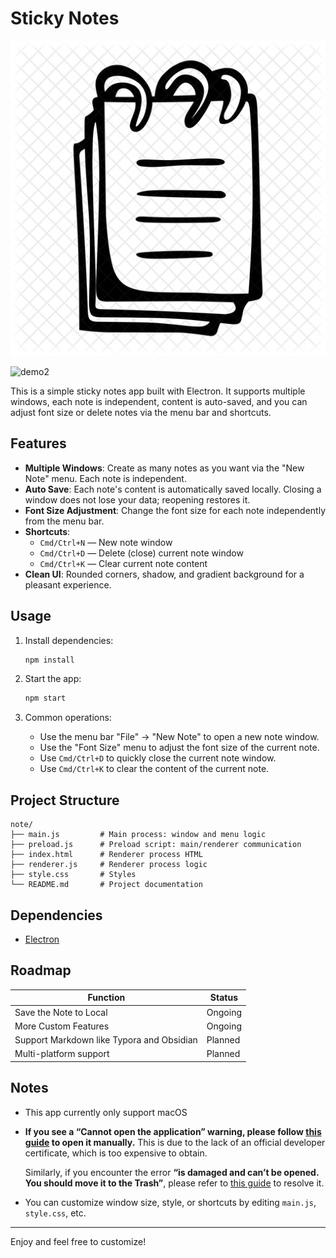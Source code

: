 #                               Sticky Notes

![Note](./Note.png)

![demo2](./demo2.gif)

This is a simple sticky notes app built with Electron. It supports multiple windows, each note is independent, content is auto-saved, and you can adjust font size or delete notes via the menu bar and shortcuts.

## Features

- **Multiple Windows**: Create as many notes as you want via the "New Note" menu. Each note is independent.
- **Auto Save**: Each note's content is automatically saved locally. Closing a window does not lose your data; reopening restores it.
- **Font Size Adjustment**: Change the font size for each note independently from the menu bar.
- **Shortcuts**:
  - `Cmd/Ctrl+N` — New note window
  - `Cmd/Ctrl+D` — Delete (close) current note window
  - `Cmd/Ctrl+K` — Clear current note content
- **Clean UI**: Rounded corners, shadow, and gradient background for a pleasant experience.



## Usage

1. Install dependencies:

   ```bash
   npm install
   ```

2. Start the app:

   ```bash
   npm start
   ```

3. Common operations:
   - Use the menu bar "File" → "New Note" to open a new note window.
   - Use the "Font Size" menu to adjust the font size of the current note.
   - Use `Cmd/Ctrl+D` to quickly close the current note window.
   - Use `Cmd/Ctrl+K` to clear the content of the current note.

## Project Structure

```
note/
├── main.js         # Main process: window and menu logic
├── preload.js      # Preload script: main/renderer communication
├── index.html      # Renderer process HTML
├── renderer.js     # Renderer process logic
├── style.css       # Styles
└── README.md       # Project documentation
```

## Dependencies

- [Electron](https://www.electronjs.org/)



## Roadmap

| Function                                  | Status  |
| ----------------------------------------- | ------- |
| Save the Note to Local                    | Ongoing |
| More Custom Features                      | Ongoing |
| Support Markdown like Typora and Obsidian | Planned |
| Multi-platform support                    | Planned |



## Notes

- This app currently only support macOS

- **If you see a “Cannot open the application” warning, please follow [this guide](https://sspai.com/post/27638) to open it manually.** This is due to the lack of an official developer certificate, which is too expensive to obtain.

  Similarly, if you encounter the error **“is damaged and can’t be opened. You should move it to the Trash”**, please refer to [this guide](https://zhuanlan.zhihu.com/p/135948430) to resolve it.

- You can customize window size, style, or shortcuts by editing `main.js`, `style.css`, etc.

---

Enjoy and feel free to customize!